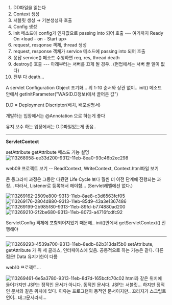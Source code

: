 1. DD파일을 읽는다
2. Context 생성
3. 서블릿 생성 → 기본생성자 호출
4. Config 생성
5. init 메소드에 config가 인자값으로 passing into 되어 호출 --- 여기까지 Ready On
   <load - on - Start up>
6. request, resqonse 객체, thread 생성
7. request, response 객체가 service 메소드에 passing into 되어 호출
8. 응답 service() 메소드 수행하면 req, res, thread death
9. destroy() 호출 --- 아래부터는 서버를 끄게 될 경우.. (현업에서는 서버 끌 일이 없다) 
10. 전부 다 death...

A servlet Configuration Object 초기화...
위 1-10 순서와 상관 없이.. init() 메소드 안에서
getInitParameter("WAS(D.D정보)에서 끌어온 값")

D.D = Deployment Discriptor(배치, 배포설명서)

개발하는 입장에서는 @Annotation 으로 하는게 좋다

유지 보수 하는 입장에서는 D.D파일있는게 좋음..

---

**ServletContext**

setAttribute
getAttribute 메소드 기능 설명
![113268958-ee33d200-9312-11eb-8ea0-93c46b2ec298](https://user-images.githubusercontent.com/78403443/113270079-140da680-9314-11eb-9ac8-16dcebcef345.png)


web09 프로젝트 보기 -- ReadContext, WriteContext, Context.html파일 보기


큰 동그라미 과정은 그동안 다뤘던 Life Cycle 보다 훨씬 더 이전 단계에 진행되는 과정...
따라서, Listener로 등록해서 해야함... (Servlet레벨에선 없다.)

![113269162-2509e800-9313-11eb-8ae8-c3d6563fcf05](https://user-images.githubusercontent.com/78403443/113270105-1d970e80-9314-11eb-9773-8576ceba7209.png)
![113269176-2804d880-9313-11eb-85d9-43a3e1367486](https://user-images.githubusercontent.com/78403443/113270149-27207680-9314-11eb-93f2-e6a8f8ea1168.png)
![113269199-2b985f80-9313-11eb-89fd-b774880ad200](https://user-images.githubusercontent.com/78403443/113270189-30a9de80-9314-11eb-832e-39c644110c32.png)
![113269210-2f2be680-9313-11eb-8073-a4716fcdfc92](https://user-images.githubusercontent.com/78403443/113270230-39021980-9314-11eb-8811-31f42953af75.png)




ServletConfig 객체에 포함되어져있기 때문에.. init()안에서 getServletContext() 진행해야

---

![113269293-4539a700-9313-11eb-8edb-62b313da15b0](https://user-images.githubusercontent.com/78403443/113270273-428b8180-9314-11eb-8de0-9e261b985a72.png)
setAttribute, getAttribute 가 위 세 클래스, 인터페이스에 있음. 공통적으로 하는 기능은 같다. 
다른점은! Data 유지기한이 다름


web10 프로젝트...

![113269461-6e5a3780-9313-11eb-8d7d-165bcfc70c02](https://user-images.githubusercontent.com/78403443/113270301-49b28f80-9314-11eb-8cbf-a94e109febc5.png)
html과 같은 위치에 들어가지만 JSP는 정적인 문서가 아니다. 동적인 문서다. 
JSP는 서블릿...
하지만 정적인 문서와 같은 위치에 있다. 
이유는 프로그램이 동적인 문서이지만.. 꼬라지가 스크립트 언어.. 태그문서라서...
